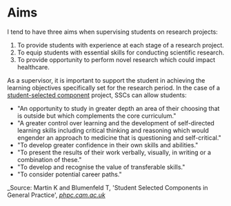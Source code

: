 Aims
=======================

I tend to have three aims when supervising students on research projects:
1. To provide students with experience at each stage of a research project.
2. To equip students with essential skills for conducting scientific research.
3. To provide opportunity to perform novel research which could impact healthcare.

As a supervisor, it is important to support the student in achieving the learning objectives specifically set for the research period. In the case of a [student-selected component](https://www.healthcareers.nhs.uk/explore-roles/doctors/medical-school/medical-student-selected-components-sscs) project, SSCs can allow students:
- "An opportunity to study in greater depth an area of their choosing that is outside but which complements the core curriculum."
- "A greater control over learning and the development of self-directed learning skills including critical thinking and reasoning which would engender an approach to medicine that is questioning and self-critical."
- "To develop greater confidence in their own skills and abilities."
- "To present the results of their work verbally, visually, in writing or a combination of these."
- "To develop and recognise the value of transferable skills."
- "To consider potential career paths."

_Source: Martin K and Blumenfeld T, 'Student Selected Components in General Practice', _[phpc.cam.ac.uk](https://www.phpc.cam.ac.uk/pcu/files/2014/04/KINNARY-Student-Selected-Components-in-General-Practice-1.pdf)_